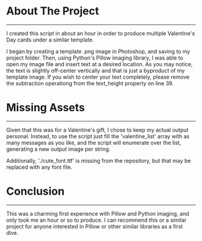 # About The Project
---
I created this script in about an hour in order to produce multiple Valentine's Day cards under a similar template.

I began by creating a template .png image in Photoshop, and saving to my project folder. Then, using Python's Pillow imaging library,
I was able to open my image file and insert text at a desired location. As you may notice, the text is slightly off-center vertically and that
is just a byproduct of my template image. If you wish to center your text completely, please remove the subtraction operationg from
the text_height property on line 39.

# Missing Assets
---
Given that this was for a Valentine's gift, I chose to keep my actual output personal. Instead, to use the script just fill the 'valentine_list' array with
as many messages as you like, and the script will enumerate over the list, generating a new output image per string.

Additionally, './cute_font.ttf' is missing from the repository, but that may be replaced with any font file.

# Conclusion
---
This was a charming first experience with Pillow and Python imaging, and only took me an hour or so to produce. I can recommend this or a similar project for anyone
interested in Pillow or other similar libraries as a first dive.
